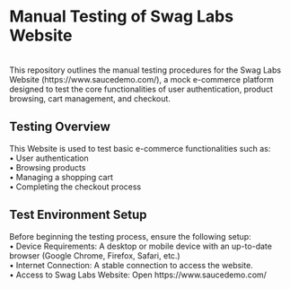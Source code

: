 <h1><b>Manual Testing of Swag Labs Website</b></h1> <br>
This repository outlines the manual testing procedures for the Swag Labs Website (https://www.saucedemo.com/), a mock e-commerce platform designed to test the core functionalities of user authentication, product browsing, cart management, and checkout.<br>
<h2><b>Testing Overview</b></h2>
This Website is used to test basic e-commerce functionalities such as:<br>
•	User authentication<br>
•	Browsing products<br>
•	Managing a shopping cart<br>
•	Completing the checkout process<br>
<h2><b>Test Environment Setup</b></h2>
Before beginning the testing process, ensure the following setup:<br>
•	Device Requirements: A desktop or mobile device with an up-to-date browser (Google Chrome, Firefox, Safari, etc.)<br>
•	Internet Connection: A stable connection to access the website.<br>
•	Access to Swag Labs Website: Open https://www.saucedemo.com/<br>



